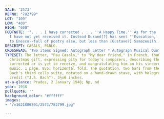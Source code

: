 ```yaml
---
SALE: '2573'
REFNO: "782799"
LOT: "109"
LOW: "400"
HIGH: "600"
FOOTNOTE: '". . . I have corrected . . . ''A Happy Time.'' As for the ''Lament,''
  I have not yet received it. Instead Durand[?] has sent ''Evocation,'' dedicated
  to Enesco--full of poetry also, but less than [Gustave?] Samazeuilh. . . ."'
DESCRIPT: CASALS, PABLO.
CROSSHEAD: 'Two items Signed: Autograph Letter * Autograph Musical Quotation.'
TYPESET: The letter, "Pau Casals," to "My dear friend," in French, thanking for the
  Christmas gift, expressing pity for today's composers, describing the works he has
  corrected or is yet to receive, and congratulating him on his sincere and beautiful
  music. 1 page, 8vo; horizontal fold. The quotation, two bars from the prelude of
  Bach's third cello suite, notated on a hand-drawn stave, with holograph composer
  credit ("J.S. Bach"). 3½x6 inches.
at-a-glance: Prades, 2 January 1948; Np, nd
year: 1948
pullquote: ''
background_color: "#ffffff"
images:
- "/v1621886801/2573/782799.jpg"

---
```

